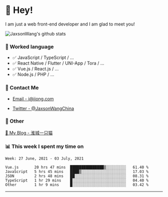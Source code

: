 # 👋 Hey!

I am just a web front-end developer and I am glad to meet you!

![JaxsonWang's github stats](https://github-readme-stats.vercel.app/api?username=JaxsonWang&&show_icons=true&&title_color=1abc9c&&icon_color=1abc9c)


### 📝 Worked language

- ✅ JavaScript / TypeScript / ...
- ✅ React Native / Flutter / UNI-App / Tora / ...
- ✅ Vue.js / React.js / ...
- ✅ Node.js / PHP / ...

### 📮 Contact Me

- [Email - i@iiong.com](mailto:i@iiong.com)

- [Twitter - @JaxsonWangChina](https://twitter.com/JaxsonWangChina)

### 🤪 Other

[📌 My Blog - 淮城一只猫](https://iiong.com)

### 📊 This week I spent my time on

<!--START_SECTION:waka-->
```text
Week: 27 June, 2021 - 03 July, 2021

Vue.js       20 hrs 47 mins  ███████████████▒░░░░░░░░░   61.40 % 
JavaScript   5 hrs 45 mins   ████▒░░░░░░░░░░░░░░░░░░░░   17.03 % 
JSON         2 hrs 48 mins   ██░░░░░░░░░░░░░░░░░░░░░░░   08.31 % 
TypeScript   1 hr 29 mins    █░░░░░░░░░░░░░░░░░░░░░░░░   04.40 % 
Other        1 hr 9 mins     █░░░░░░░░░░░░░░░░░░░░░░░░   03.42 % 
```
<!--END_SECTION:waka-->

---

